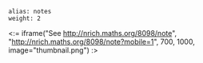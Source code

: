````
alias: notes
weight: 2
````

<:= iframe("See http://nrich.maths.org/8098/note", "http://nrich.maths.org/8098/note?mobile=1", 700, 1000, image="thumbnail.png") :>